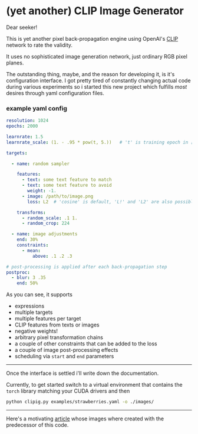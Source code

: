 # (yet another) CLIP Image Generator

Dear seeker!

This is yet another pixel back-propagation engine using OpenAI's 
[CLIP](https://github.com/openai/CLIP/) network to rate the validity.

It uses no sophisticated image generation network, just ordinary RGB pixel planes.

The outstanding thing, maybe, and the reason for developing it, is it's configuration interface.
I got pretty tired of constantly changing actual code during various experiments so i started
this new project which fulfills *most* desires through yaml configuration files. 


### example yaml config

```yaml
resolution: 1024
epochs: 2000

learnrate: 1.5
learnrate_scale: (1. - .95 * pow(t, 5.))   # 't' is training epoch in [0, 1] range

targets:

  - name: random sampler

    features:
      - text: some text feature to match
      - text: some text feature to avoid
        weight: -1.
      - image: /path/to/image.png
        loss: L2  # 'cosine' is default, 'L!' and 'L2' are also possible

    transforms:
      - random_scale: .1 1.
      - random_crop: 224

  - name: image adjustments
    end: 30%
    constraints:
      - mean:
          above: .1 .2 .3

# post-processing is applied after each back-propagation step
postproc:
  - blur: 3 .35
    end: 50%    
```

As you can see, it supports 
- expressions
- multiple targets
- multiple features per target
- CLIP features from texts or images
- negative weights!
- arbitrary pixel transformation chains
- a couple of other constraints that can be added to the loss
- a couple of image post-processing effects 
- scheduling via `start` and `end` parameters

---

Once the interface is settled i'll write down the documentation. 

Currently, to get started switch to a virtual environment that contains 
the `torch` library matching your CUDA drivers and then

```bash
python clipig.py examples/strawberries.yaml -o ./images/
```

--- 

Here's a motivating [article](https://defgsus.github.io/blog/2021/04/28/malazan-clip-features.html)
whose images where created with the predecessor of this code.
